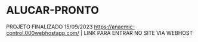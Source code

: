 # ALUCAR-PRONTO
PROJETO FINALIZADO 15/09/2023
https://anaemic-control.000webhostapp.com/   | LINK PARA ENTRAR NO SITE VIA WEBHOST
